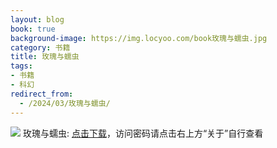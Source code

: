 ```yaml
---
layout: blog
book: true
background-image: https://img.locyoo.com/book玫瑰与蠕虫.jpg
category: 书籍
title: 玫瑰与蠕虫
tags:
- 书籍
- 科幻
redirect_from:
  - /2024/03/玫瑰与蠕虫/
---
```

![](https://img.locyoo.com/book玫瑰与蠕虫.jpg)
玫瑰与蠕虫: <a name = "ref1" href="https://url18.ctfile.com/f/50983618-1380724765-572d2f?p=3619">点击下载</a>，访问密码请点击右上方“关于”自行查看